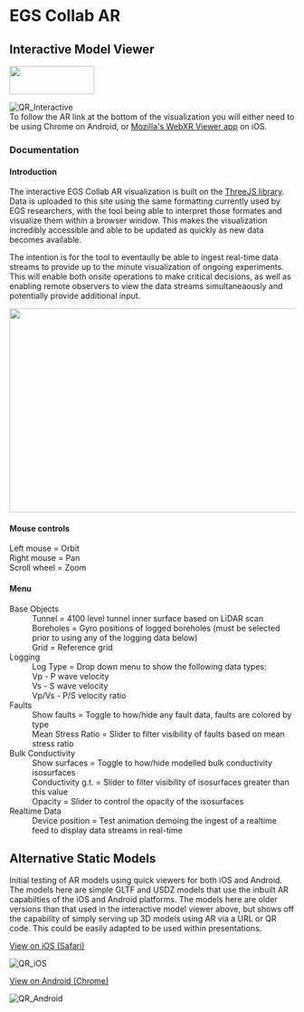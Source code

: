 # EGS Collab AR 

## Interactive Model Viewer
<a href="https://immersivecomputing.github.io/EGS_Collab_AR/webxr.html"><img src="https://immersivecomputing.github.io/EGS_Collab_AR/media/GoButton.png" width="150" height="50"></a>

![QR_Interactive](https://immersivecomputing.github.io/EGS_Collab_AR/media/QR_interactive.png)
<br />To follow the AR link at the bottom of the visualization you will either need to be using Chrome on Android, or [Mozilla's WebXR Viewer app](https://apps.apple.com/us/app/webxr-viewer/id1295998056) on iOS.  
  
### Documentation

#### Introduction
The interactive EGS Collab AR visualization is built on the [ThreeJS library](threejs.org). Data is uploaded to this site using the same formatting currently used by EGS researchers, with the tool being able to interpret those formates and visualize them within a browser window. This makes the visualization incredibly accessible and able to be updated as quickly as new data becomes available.

The intention is for the tool to eventaully be able to ingest real-time data streams to provide up to the minute visualization of ongoing experiments. This will enable both onsite operations to make critical decisions, as well as enabling remote observers to view the data streams simultaneaously and potentially provide additional input.

<img src="https://immersivecomputing.github.io/EGS_Collab_AR/media/MicrosoftTeams-image (9).png" width="650" height="360">

#### Mouse controls
  Left mouse = Orbit
  <br />Right mouse = Pan
  <br />Scroll wheel = Zoom
#### Menu
<dl>
  <dt>Base Objects</dt>
  <dd>Tunnel = 4100 level tunnel inner surface based on LiDAR scan
  <br />Boreholes = Gyro positions of logged boreholes (must be selected prior to using any of the logging data below)
  <br />Grid = Reference grid</dd>
  <dt>Logging</dt>
  <dd>Log Type = Drop down menu to show the following data types:
  <br />    Vp - P wave velocity
  <br />    Vs - S wave velocity
  <br />    Vp/Vs - P/S velocity ratio</dd>
  <dt>Faults</dt>
  <dd>Show faults = Toggle to how/hide any fault data, faults are colored by type
  <br />  Mean Stress Ratio = Slider to filter visibility of faults based on mean stress ratio</dd>
  <dt>Bulk Conductivity</dt>
  <dd>Show surfaces = Toggle to how/hide modelled bulk conductivity isosurfaces
  <br />  Conductivity g.t. = Slider to filter visibility of isosurfaces greater than this value
  <br />  Opacity = Slider to control the opacity of the isosurfaces</dd>
  <dt>Realtime Data</dt>
  <dd>Device position = Test animation demoing the ingest of a realtime feed to display data streams in real-time</dd>
</dl>


## Alternative Static Models
Initial testing of AR models using quick viewers for both iOS and Android. The models here are simple GLTF and USDZ models that use the inbuilt AR capabilties of the iOS and Android platforms. The models here are older versions than that used in the interactive model viewer above, but shows off the capability of simply serving up 3D models using AR via a URL or QR code. This could be easily adapted to be used within presentations.

[View on iOS (Safari)](https://immersivecomputing.github.io/EGS_Collab_AR/USD/MasterParent.usdz)

![QR_iOS](https://immersivecomputing.github.io/EGS_Collab_AR/media/QR_ios.png)

<a href="intent://arvr.google.com/scene-viewer/1.0?file=https://immersivecomputing.github.io/EGS_Collab_AR/GLTF/MasterParent.glb#Intent;scheme=https;package=com.google.android.googlequicksearchbox;action=android.intent.action.VIEW;S.browser_fallback_url=https://developers.google.com/ar;end;">View on Android (Chrome)</a>

![QR_Android](https://immersivecomputing.github.io/EGS_Collab_AR/media/QR_android.png)
